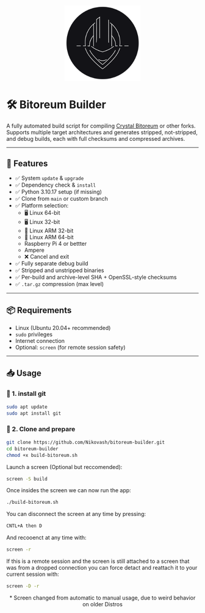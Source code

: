 <p align="center">
  <img src="BB_logo.png" alt="Project Logo" width="200"/>
</p>

# 🛠️ Bitoreum Builder

A fully automated build script for compiling [Crystal Bitoreum](https://github.com/Nikovash/bitoreum) or other forks.  
Supports multiple target architectures and generates stripped, not-stripped, and debug builds, each with full checksums and compressed archives.

---

## 🚀 Features

- ✅ System `update` & `upgrade`
- ✅ Dependency check & `install`
- ✅ Python 3.10.17 setup (if missing)
- ✅ Clone from `main` or custom branch
- ✅ Platform selection:
  - 🖥️ Linux 64-bit
  - 🖥️ Linux 32-bit
  - 📱 Linux ARM 32-bit
  - 📱 Linux ARM 64-bit
  - Raspberry Pi 4 or bettter
  - Ampere
  - ❌ Cancel and exit
- ✅ Fully separate debug build
- ✅ Stripped and unstripped binaries
- ✅ Per-build and archive-level SHA + OpenSSL-style checksums
- ✅ `.tar.gz` compression (max level)

---

## 📦 Requirements

- Linux (Ubuntu 20.04+ recommended)
- `sudo` privileges
- Internet connection
- Optional: `screen` (for remote session safety)

---

## 📥 Usage

### 🔹 1. install git
```bash
sudo apt update
sudo apt install git
```

### 🔹 2. Clone and prepare
```bash
git clone https://github.com/Nikovash/bitoreum-builder.git
cd bitoreum-builder
chmod +x build-bitoreum.sh
```
Launch a screen (Optional but reccomended):
```bash
screen -S build
```
Once insides the screen we can now run the app:
```bash
./build-bitoreum.sh
```
You can disconnect the screen at any time by pressing:
```bash
CNTL+A then D
```
And recooenct at any time with:
```bash
screen -r
```
If this is a remote session and the screen is still attached to a screen that was from a dropped connection you can force detact and reattach it to your current session with:
```bash
screen -D -r
```

<p align="center">* Screen changed from automatic to manual usage, due to weird behavior on older Distros</p>

